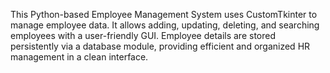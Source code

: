 This Python-based Employee Management System uses CustomTkinter to manage employee data.
It allows adding, updating, deleting, and searching employees with a user-friendly GUI.
Employee details are stored persistently via a database module, providing efficient and organized HR management in a clean interface.

